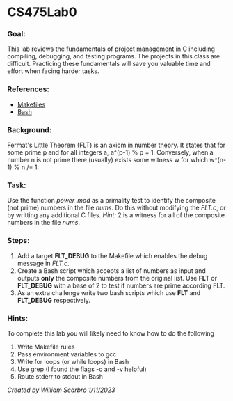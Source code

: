 # CS475Lab0
### Goal:
This lab reviews the fundamentals of project management in C including compiling, debugging, and testing programs. The projects in this class are difficult. Practicing these fundamentals will save you valuable time and effort when facing harder tasks.

### References:
* [Makefiles](https://makefiletutorial.com/)
* [Bash](https://ss64.com/bash/)

### Background:
Fermat's Little Theorem (FLT) is an axiom in number theory. It states that for some prime p and for all integers a, a^(p-1) % p = 1. Conversely, when a number n is not prime there (usually) exists some witness w for which w^(n-1) % n /= 1.

### Task:
Use the function *power_mod* as a primality test to identify the composite (not prime) numbers in the file *nums*. Do this without modifying the *FLT.c*, or by writting any additional C files.
*Hint:* 2 is a witness for all of the composite numbers in the file *nums*.

### Steps:
1. Add a target **FLT_DEBUG** to the Makefile which enables the debug message in *FLT.c*.
2. Create a Bash script which accepts a list of numbers as input and outputs **only** the composite numbers from the original list. Use **FLT** or **FLT_DEBUG** with a base of 2 to test if numbers are prime according FLT.
3. As an extra challenge write two bash scripts which use **FLT** and **FLT_DEBUG** respectively.

### Hints:
To complete this lab you will likely need to know how to do the following
1. Write Makefile rules
2. Pass environment variables to gcc
3. Write for loops (or while loops) in Bash
4. Use grep (I found the flags -o and -v helpful)
5. Route stderr to stdout in Bash

*Created by William Scarbro 1/11/2023*
